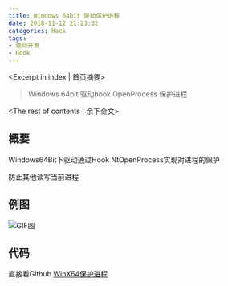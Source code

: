 ```yaml
---
title: Windows 64bit 驱动保护进程
date: 2018-11-12 21:23:32
categories: Hack
tags:
- 驱动开发
- Hook
---
```

<Excerpt in index | 首页摘要>
> Windows 64bit 驱动hook OpenProcess 保护进程
>
<!-- more -->
<The rest of contents | 余下全文>  

## 概要

Windows64Bit下驱动通过Hook NtOpenProcess实现对进程的保护

防止其他读写当前进程

## 例图
![GIF图](http://gloomyer.com/img/img/win_64bit_protect_process.gif)

## 代码
直接看Github [WinX64保护进程](https://github.com/Gloomyer/WinX64ProtectProcess)
